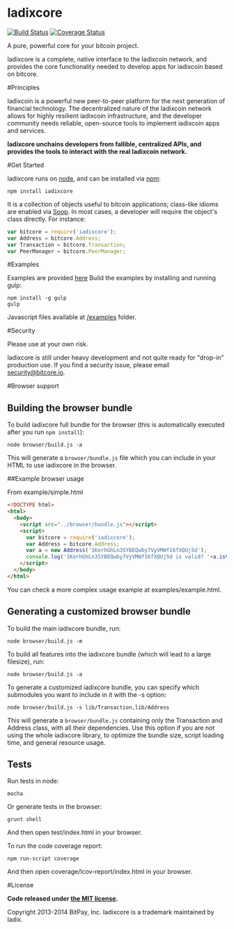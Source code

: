 Iadixcore
=======

[![Build Status](https://travis-ci.org/bitpay/bitcore.svg?branch=master)](https://travis-ci.org/bitpay/bitcore)
[![Coverage Status](https://img.shields.io/coveralls/bitpay/bitcore.svg)](https://coveralls.io/r/bitpay/bitcore)

A pure, powerful core for your bitcoin project.

Iadixcore is a complete, native interface to the Iadixcoin network, and provides the core functionality needed to develop apps for iadixcoin based on bitcore.

#Principles

Iadixcoin is a powerful new peer-to-peer platform for the next generation of financial technology. The decentralized nature of the Iadixcoin network allows for highly resilient iadixcoin infrastructure, and the developer community needs reliable, open-source tools to implement iadixcoin apps and services.

**Iadixcore unchains developers from fallible, centralized APIs, and provides the tools to interact with the real Iadixcoin network.**

#Get Started

Iadixcore runs on [node](http://nodejs.org/), and can be installed via [npm](https://npmjs.org/):

```
npm install iadixcore
```

It is a collection of objects useful to bitcoin applications; class-like idioms are enabled via [Soop](https://github.com/bitpay/soop). In most cases, a developer will require the object's class directly. For instance:

```javascript
var bitcore = require('iadixcore');
var Address = bitcore.Address;
var Transaction = bitcore.Transaction;
var PeerManager = bitcore.PeerManager;
```

#Examples

Examples are provided [here](examples.md)
Build the examples by installing and running gulp:

```
npm install -g gulp
gulp
```

Javascript files available at [/examples](/examples) folder.


#Security

Please use at your own risk.

Iadixcore is still under heavy development and not quite ready for "drop-in" production use. If you find a security issue, please email security@bitcore.io.

#Browser support

## Building the browser bundle

To build iadixcore full bundle for the browser (this is automatically executed after you run `npm install`):

```
node browser/build.js -a
```

This will generate a `browser/bundle.js` file which you can include in your HTML to use iadixcore in the browser.

##Example browser usage

From example/simple.html

```html
<!DOCTYPE html>
<html>
  <body>
    <script src="../browser/bundle.js"></script>
    <script>
      var bitcore = require('iadixcore');
      var Address = bitcore.Address;
      var a = new Address('1KerhGhLn3SYBEQwby7VyVMWf16fXQUj5d');
      console.log('1KerhGhLn3SYBEQwby7VyVMWf16fXQUj5d is valid? '+a.isValid());
    </script>
  </body>
</html>
```

You can check a more complex usage example at examples/example.html.

## Generating a customized browser bundle

To build the main iadixcore bundle, run:

```
node browser/build.js -m
```

To build all features into the iadixcore bundle (which will lead to a large filesize), run:

```
node browser/build.js -a
```

To generate a customized iadixcore bundle, you can specify which submodules you want to include in it with the -s option:

```
node browser/build.js -s lib/Transaction,lib/Address
```

This will generate a `browser/bundle.js` containing only the Transaction and Address class, with all their dependencies.  Use this option if you are not using the whole iadixcore library, to optimize the bundle size, script loading time, and general resource usage.

## Tests

Run tests in node:

```
mocha
```

Or generate tests in the browser:

```
grunt shell
```

And then open test/index.html in your browser.

To run the code coverage report:

```
npm run-script coverage
```

And then open coverage/lcov-report/index.html in your browser.

#License

**Code released under [the MIT license](https://github.com/iadix/iadixcore/blob/master/LICENSE).**

Copyright 2013-2014 BitPay, Inc. Iadixcore is a trademark maintained by Iadix.

